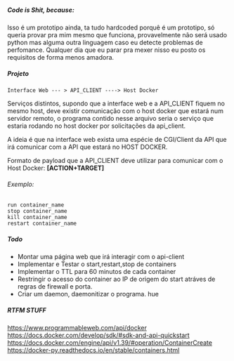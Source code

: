 ##### Code is Shit, because:
Isso é um prototipo ainda, ta tudo hardcoded porquê é um prototipo, só queria provar pra mim mesmo que funciona, provavelmente não
será usado python mas alguma outra linguagem caso eu detecte problemas de perfomance. Qualquer dia que eu parar pra mexer nisso eu posto os requisitos de forma menos amadora. 


##### Projeto
```
Interface Web --- > API_CLIENT ----> Host Docker
```

Serviços distintos, supondo que a interface web e a API_CLIENT fiquem no mesmo host, deve existir comunicação com o host docker que estará num servidor remoto, o programa contido nesse arquivo seria o serviço que estaria rodando no host docker por solicitações da api_client.

A ideia é que na interface web exista uma espécie de CGI/Client da API que irá comunicar com a API que estará no HOST DOCKER.

Formato de payload que a API_CLIENT deve utilizar para comunicar com o Host Docker:
**[ACTION+TARGET]**

###### Exemplo:
```
run container_name
stop container_name
kill container_name
restart container_name
```

##### Todo 
- Montar uma página web que irá interagir com o api-client 
- Implementar e Testar o start,restart,stop de containers
- Implementar o TTL para 60 minutos de cada container
- Restringir o acesso do container ao IP de origem do start atráves de regras de firewall e porta.
- Criar um daemon, daemonitizar o programa. hue

##### RTFM STUFF
https://www.programmableweb.com/api/docker
https://docs.docker.com/develop/sdk/#sdk-and-api-quickstart
https://docs.docker.com/engine/api/v1.39/#operation/ContainerCreate
https://docker-py.readthedocs.io/en/stable/containers.html
